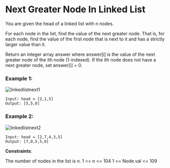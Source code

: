 # Next Greater Node In Linked List

You are given the head of a linked list with n nodes.

For each node in the list, find the value of the next greater node. That is, for each node, find the value of the first node that is next to it and has a strictly larger value than it.

Return an integer array answer where answer[i] is the value of the next greater node of the ith node (1-indexed). If the ith node does not have a next greater node, set answer[i] = 0.

 

### Example 1:
![linkedlistnext1](https://github.com/Haswitha-Ko/PAT_coding/assets/119152181/1e0af1e0-a6bb-4270-be22-45b9a5d5af3c)

```
Input: head = [2,1,5]
Output: [5,5,0]
```
### Example 2:
![linkedlistnext2](https://github.com/Haswitha-Ko/PAT_coding/assets/119152181/ebe58f5a-c244-4b6b-a491-720034164a10)

```
Input: head = [2,7,4,3,5]
Output: [7,0,5,5,0]
```

**Constraints**:

The number of nodes in the list is n.
1 <= n <= 104
1 <= Node.val <= 109
